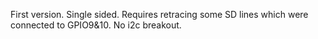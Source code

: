 First version.
Single sided.
Requires retracing some SD lines which were connected to GPIO9&10.
No i2c breakout.